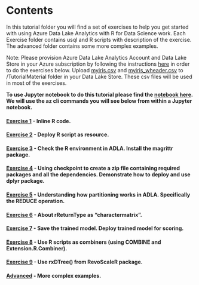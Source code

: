 # Contents


In this tutorial folder you will find a set of exercises to help you get started with using Azure Data Lake Analytics with R for Data Science work. Each Exercise folder contains usql and R scripts with description of the exercise. The advanced folder contains some more complex examples.

Note: Please provision Azure Data Lake Analytics Account and Data Lake Store in your Azure subscription by following the instructions [here](../Azure%20CLI/) in order to do the exercises below. Upload [myiris.csv](/Tutorial/Exercise1/) and [myiris_wheader.csv](../Tutorial/Exercise1/) to /TutorialMaterial folder in your Data Lake Store. These csv files will be used in most of the exercises.

**To use Jupyter notebook to do this tutorial please find the [notebook here](https://github.com/Azure/ADLAwithR-GettingStarted/blob/master/Azure%20CLI/Create_Azure_Resources.ipynb). We will use the az cli commands you will see below from within a Jupyter notebook.**



#### [Exercise 1](../Tutorial/Exercise1/) - Inline R code.
#### [Exercise 2](../Tutorial/Exercise2/) - Deploy R script as resource.
#### [Exercise 3](../Tutorial/Exercise3/) - Check the R environment in ADLA. Install the magrittr package.
#### [Exercise 4](../Tutorial/Exercise4/) - Using checkpoint to create a zip file containing required packages and all the dependencies. Demonstrate how to deploy and use dplyr package.
#### [Exercise 5](../Tutorial/Exercise5/) - Understanding how partitioning works in ADLA. Specifically the REDUCE operation. 
#### [Exercise 6](../Tutorial/Exercise6/) - About rReturnType as “charactermatrix”.
#### [Exercise 7](../Tutorial/Exercise7/) - Save the trained model. Deploy trained model for scoring.
#### [Exercise 8](../Tutorial/Exercise8/) - Use R scripts as combiners (using COMBINE and Extension.R.Combiner).
#### [Exercise 9](../Tutorial/Exercise9/) - Use rxDTree() from RevoScaleR package.
#### [Advanced](../Tutorial/Advanced/)    - More complex examples.

